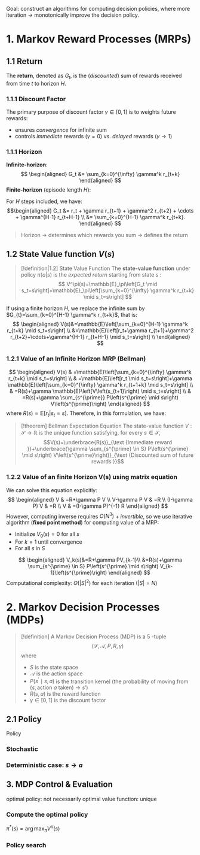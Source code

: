 Goal: construct an algorithms for computing decision policies, where more iteration $\to$ monotonically improve the decision policy.
# 1. Markov Reward Processes (MRPs)
## 1.1 Return
The **return**, denoted as $G_{t}$,  is the (*discounted*) sum of rewards received from time $t$ to horizon $H$.
### 1.1.1 Discount Factor
The primary purpose of discount factor $\gamma\in[0,1]$ is to weights future rewards:
- ensures *convergence* for infinite sum
- controls *immediate* rewards ($\gamma=0$) vs. *delayed* rewards ($\gamma \to 1$)
### 1.1.1 Horizon 
**Infinite-horizon**:
$$
\begin{aligned}
G_t &= \sum_{k=0}^{\infty} \gamma^k r_{t+k}
\end{aligned}
$$
**Finite-horizon** (episode length $H$):

For $H$ steps included, we have:
$$\begin{aligned}
G_t &= r_t + \gamma r_{t+1} + \gamma^2 r_{t+2} + \cdots + \gamma^{H-1} r_{t+H-1} \\
    &= \sum_{k=0}^{H-1} \gamma^k r_{t+k}.
\end{aligned}
$$
> Horizon → determines which rewards you sum → defines the return


## 1.2 State Value function $V(s)$
>[!definition|1.2] State Value Function
>The **state-value function** under policy ${} \pi(a|s) {}$ is the *expected return* starting from state $s$ :
>$$
V^\pi(s)=\mathbb{E}_\pi\left[G_t \mid s_t=s\right]=\mathbb{E}_\pi\left[\sum_{k=0}^{\infty} \gamma^k r_{t+k} \mid s_t=s\right]
> $$


If using a finite horizon $H$, we replace the infinite sum by $G_{t}=\sum_{k=0}^{H-1} \gamma^k r_{t+k}$, that is:
$$
\begin{aligned}
V(s)&=\mathbb{E}\left[\sum_{k=0}^{H-1} \gamma^k r_{t+k} \mid s_t=s\right] \\
&=\mathbb{E}\left[r_t+\gamma r_{t+1}+\gamma^2 r_{t+2}+\cdots+\gamma^{H-1} r_{t+H-1} \mid s_t=s\right] \\
\end{aligned}
$$

### 1.2.1 Value of an Infinite Horizon MRP (Bellman)
$$
\begin{aligned}
V(s) & =\mathbb{E}\left[\sum_{k=0}^{\infty} \gamma^k r_{t+k} \mid s_t=s\right] \\
& =\mathbb{E}\left[r_t \mid s_t=s\right]+\gamma \mathbb{E}\left[\sum_{k=0}^{\infty} \gamma^k r_{t+1+k} \mid s_t=s\right] \\
& =R(s)+\gamma \mathbb{E}\left[V\left(s_{t+1}\right) \mid s_t=s\right] \\
& =R(s)+\gamma \sum_{s^{\prime}} P\left(s^{\prime} \mid s\right) V\left(s^{\prime}\right) 
\end{aligned}
$$
where $R(s)=\mathbb{E}[r_{t}|s_{t}=s]$. Therefore, in this formulation, we have:
>[!theorem] Bellman Expectation Equation
>The state-value function $V: \mathcal{S} \rightarrow \mathbb{R}$ is the unique function satisfying, for every $s \in \mathcal{S}$,
>$$V(s)=\underbrace{R(s)}_{\text {Immediate reward }}+\underbrace{\gamma \sum_{s^{\prime} \in S} P\left(s^{\prime} \mid s\right) V\left(s^{\prime}\right)}_{\text {Discounted sum of future rewards }}$$

### 1.2.2 Value of an finite Horizon V(s) using matrix equation
We can solve this equation explicitly:
$$
\begin{aligned}
V & =R+\gamma P V \\
V-\gamma P V & =R \\
(I-\gamma P) V & =R \\
V & =(I-\gamma P)^{-1} R
\end{aligned}
$$
However, computing inverse requires $O(N^3)$ + *invertible*, so we use iterative algorithm (**fixed point method**) for computing value of a MRP:

- Initialize $V_0(s)=0$ for all $s$
- For $k=1$ until convergence
- For all $s$ in $S$

$$
\begin{aligned}
V_k(s)&=R+\gamma PV_{k-1}\\
&=R(s)+\gamma \sum_{s^{\prime} \in S} P\left(s^{\prime} \mid s\right) V_{k-1}\left(s^{\prime}\right)
\end{aligned}
$$
Computational complexity: $O\left(|S|^2\right)$ for each iteration $(|S|=N)$

# 2. Markov Decision Processes (MDPs)
> [!definition]
> A Markov Decision Process (MDP) is a 5 -tuple
>$$
(\mathcal{S}, \mathcal{A}, P, R, \gamma)
>$$
>where
> - $S$ is the state space
> - $\mathcal{A}$ is the action space
> - $P\left(s^{\prime} \mid s, a\right)$ is the transition kernel (the probability of moving from $(s, \text{action }a \text{ taken})  \to s'$)
> - $R(s, a)$  is the reward function
> - $\gamma \in[0,1]$ is the discount factor

## 2.1 Policy
Policy



### Stochastic

### Deterministic case: $s \to a$


## 3. MDP Control & Evaluation 

optimal policy: not necessarily
optimal value function: unique
### Compute the optimal policy
$\pi^*(s)=\arg \max _\pi V^\pi(s)$
### Policy search

